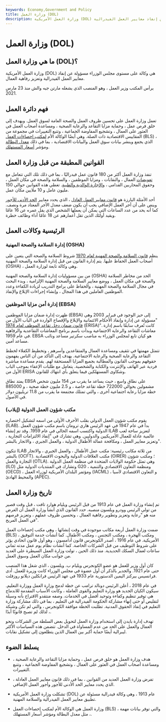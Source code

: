 ```yaml
---
keywords: Economy,Government and Policy
title: وزارة العمل (DOL)
description: وزارة العمل الأمريكية (DOL) هي وكالة على مستوى مجلس الوزراء مسؤولة عن إنفاذ معايير العمل الفيدرالية.
---
```


# وزارة العمل (DOL)
## ما هي وزارة العمل (DOL)؟

وزارة العمل الأمريكية (DOL) هي وكالة على مستوى مجلس الوزراء مسؤولة عن إنفاذ معايير العمل الفيدرالية وتعزيز رفاهية العمال.

يرأس المكتب وزير العمل ، وهو المنصب الذي يشغله مارتن جيه والش منذ 23 مارس 2021.

## فهم دائرة العمل

تعمل وزارة العمل على تحسين ظروف العمل والصحة العامة لسوق العمل. ويهدف إلى خلق فرص عمل ، وحماية مزايا التقاعد والرعاية الصحية ، ومساعدة أصحاب العمل في العثور على العمال ، وتشجيع المفاوضة الجماعية ، وتتبع التغييرات في مجموعة من المقاييس الاقتصادية ذات الصلة. وهي أيضًا الوكالة الأم [لمكتب إحصاءات العمل](/bls) (BLS) ، الذي يجمع وينشر بيانات سوق العمل والبيانات الاقتصادية ، بما في ذلك [معدل البطالة](/unemploymentrate) ومؤشر [أسعار المستهلك](/consumerpriceindex).

## القوانين المطبقة من قبل وزارة العمل

تنفذ وزارة العمل أكثر من 180 قانون عمل فيدراليًا ، بما في ذلك تلك التي تتعامل مع [تعويضات](/workers-compensation) العمال ، والنقابات ، ومزايا الموظفين ، والسلامة والصحة في مكان العمل ، وحقوق المحاربين القدامى ، [والإجازة الوالدية والطبية](/family-and-medical-leave-act). تغطي هذه القوانين حوالي 150 مليون عامل و 10 ملايين مكان عمل.

أحد الأمثلة البارزة هو [قانون معايير العمل العادل](/fair-labor-standards-act-flsa) ، الذي يحدد معايير [الحد الأدنى للأجور](/minimum_wage) وينص على أن أجر العمل الإضافي يجب أن يكون ضعف معدل الأجر المعتاد مرة ونصف. كما أنه يحد من عدد الساعات التي يمكن أن يعملها الشخص الذي يقل عمره عن 16 عامًا ويقيد أولئك الذين تقل أعمارهم عن 18 عامًا أداء وظائف خطرة.

## الرئيسية وكالات العمل

### إدارة السلامة والصحة المهنية (OSHA)

ينظم [قانون السلامة والصحة المهنية لعام 1970](/occupational-safety-and-health-act) شروط السلامة والصحة التي يتعين على أصحاب العمل الحفاظ عليها. يتم إدارة القانون من قبل إدارة السلامة والصحة المهنية (OSHA) ، وهي وكالة تابعة لوزارة العمل.

من بين مسؤوليات إدارة السلامة والصحة المهنية (OSHA) الحد من مخاطر السلامة والصحة في مكان العمل ، ووضع معايير السلامة والصحة المهنية الإلزامية ، وبدء البحث في مجال السلامة والصحة المهنية ، والحفاظ على برامج التدريب لزيادة الكفاءة وعدد الموظفين العاملين في هذا المجال ، وإنشاء إجراءات الإبلاغ والإنفاذ.

### إدارة أمن مزايا الموظفين (EBSA)

ظهرت إدارة ضمان مزايا الموظفين (EBSA) إلى حيز الوجود في فبراير 2003 وهي "مسؤولة عن إدارة وإنفاذ الأحكام الائتمانية والإبلاغ والإفصاح الواردة في الباب الأول من [قانون ضمان دخل تقاعد الموظف لعام 1974](/erisa) (ERISA)". كانت تُعرف سابقًا باسم إدارة معاشات التقاعد والرعاية الاجتماعية وبدأت باسم برنامج المعاشات التقاعدية والرفاهية في عام 1959. EBSA هو كيان تابع لمجلس الوزراء به مناصب سكرتير مساعد ونائب مساعد أمين.

تتمثل مهمتها في تثقيف ومساعدة العمال والمتقاعدين وأسرهم ، وتخطيط الكفلاء لخطط التقاعد والرعاية الصحية والرعاية الاجتماعية. يهدف إلى التأكد من أن الناس يفهمون حقوقهم بموجب القانون والمطالبة بجميع المزايا المستحقة لهم. يقدم مساعدة مباشرة فردية عبر الهاتف والإنترنت والكتابة والشخصية. يتعامل مع طلبات الإعفاء بموجب الباب الأول من ERISA وشكاوى المستهلكين فيما يتعلق بأي انتهاك للقانون.

يمتد نطاق EBSA على نطاق واسع ، حيث يساعد ما يقرب من 154 مليون شخص مشمولين بحوالي 722000 خطة تقاعد خاصة ، و 2.5 مليون خطة صحية ، و 885000 خطة مزايا رعاية اجتماعية أخرى ، والتي تمتلك مجتمعة ما يقرب من 11.8 تريليون دولار في الأصول.

### مكتب شؤون العمل الدولية (إيلاب)

يقوم مكتب شؤون العمل الدولي بقلب الأحرف الأولى من اسمه لتشكيل اختصاره (ILAB). بدأ في عام 1947 في عهد الرئيس هاري ترومان باسم مكتب شؤون العمل الدولية واكتسب اسمه الحالي في عام 1959. وقد تم إنشاء ILAB لتعزيز ساحة لعب عالمية عادلة للعمال الأمريكيين والدوليين. وهي تشارك في "إنفاذ الالتزامات التجارية ، وتعزيز معايير العمل ، ومكافحة عمالة الأطفال الدولية ، والعمل الجبري ، والاتجار بالبشر".

تتكون ILAB من ثلاثة مكاتب رئيسية: مكتب عمل الأطفال ، والعمل الجبري ، والاتجار بالبشر (OCFT). مكتب العلاقات الدولية والبحوث الاقتصادية (OIRER) ؛ ومكتب شؤون التجارة والعمل (OTLA). وهي تمثل حكومة الولايات المتحدة في منظمة العمل الدولية (ILO) وتشارك في المنتديات الدولية مثل G20 ، ومنظمة التعاون الاقتصادي والتنمية (OECD) ، ومؤتمر البلدان الأمريكية لوزراء العمل (IACML) ، و التعاون الاقتصادي لآسيا والمحيط الهادئ (APEC).

## تاريخ وزارة العمل

تم إنشاء وزارة العمل في عام 1913 من قبل الرئيس ويليام هوارد تافت ، قبل وقت قصير من تولي الرئيس وودرو ويلسون منصبه. حدد القانون الذي أنشأ وزارة العمل أن الغرض منه هو "رعاية وتعزيز وتطوير رفاهية العمال ، وتحسين ظروف عملهم ، وتعزيز فرصهم في العمل المربح".

ضمت وزارة العمل أربعة مكاتب موجودة في وقت إنشائها ، وهي مكتب إحصاءات العمل (BLS) ، ومكتب الهجرة ، ومكتب التجنس ، ومكتب الأطفال. كما أنشأت خدمة التوفيق الأمريكية. في عام 1916 ، أصدر الكونجرس قانون أدامسون ، وهو أول قانون اتحادي يؤثر على شروط التوظيف من قبل الشركات الخاصة. كما أنشأت نظام يوم عمل مدته ثماني ساعات لعمال السكك الحديدية. منذ ذلك الحين ، تولت وزارة العمل السيطرة على العديد من جوانب مكان العمل وسوق العمل.

كان أول وزير للعمل هو عضو الكونجرس ويليام ب. ويلسون ، الذي شغل هذا المنصب حتى عام 1921. والجدير بالذكر أن أول عضوة في مجلس الوزراء كانت وزيرة للعمل. أدى فرانسيس بيركنز اليمين الدستورية عام 1933 في عهد الرئيس فرانكلين ديلانو روزفلت.

في عام 2018 ، أعلن الرئيس دونالد ترامب عن خطة لدمج وزارة العمل ووزارة التعليم. سيكون الكيان الجديد هو وزارة التعليم والقوى العاملة ، وكانت الأسباب المقدمة للاندماج هي توفير تنظيم وكفاءة وتوحيد أفضل في الخدمات. وصفه منتقدو الاقتراح بأنه وسيلة لتقليص أو حتى إنهاء مشاركة الحكومة الفيدرالية في التعليم ، بما في ذلك مشاركة وزارة التعليم في إنفاذ الحقوق المدنية. تطلبت الخطة موافقة الكونجرس ، والتي لم تكن وشيكة ، لذلك لم تصبح قانونًا أبدًا.

تهدف إدارة بايدن إلى استخدام وزارة العمل لتحويل بعض السلطة من الشركات ونحو العمال والعمل على الحد من عدم المساواة في الدخل. تتضمن هذه السياسات الأكثر ليبرالية أيضًا حماية أكبر بين العمال الذين يتطلعون إلى تشكيل نقابات.

## يسلط الضوء

- هدف وزارة العمل هو خلق فرص عمل ، وحماية مزايا التقاعد والرعاية الصحية ، ومساعدة أصحاب العمل في العثور على العمال ، وتشجيع المفاوضة الجماعية ، وتتبع التغييرات.

- تفرض وزارة العمل العديد من القوانين ، بما في ذلك قانون معايير العمل العادلة ، الذي يحدد معايير الحد الأدنى للأجور وأجور العمل الإضافي.

- تشكلت وزارة العمل الأمريكية (DOL) عام 1913 ، وهي وكالة فيدرالية مسئولة عن تطبيق معايير العمل الفيدرالية والسلامة المهنية.

- وزارة العمل هي الوكالة الأم لمكتب إحصاءات العمل (BLS) ، والتي توفر بيانات مهمة ، مثل معدل البطالة ومؤشر أسعار المستهلك.

